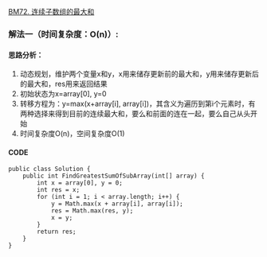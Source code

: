 [BM72. 连续子数组的最大和](https://www.nowcoder.com/practice/459bd355da1549fa8a49e350bf3df484?tpId=295&tags=&title=&difficulty=0&judgeStatus=0&rp=0&sourceUrl=%2Fexam%2Foj%3Fpage%3D1%26tab%3D%25E7%25AE%2597%25E6%25B3%2595%25E7%25AF%2587%26topicId%3D295)
### 解法一（时间复杂度：O(n)）:
#### 思路分析：
1. 动态规划，维护两个变量x和y，x用来储存更新前的最大和，y用来储存更新后的最大和，res用来返回结果
2. 初始状态为x=array[0], y=0
3. 转移方程为：y=max(x+array[i], array[i])，其含义为遍历到第i个元素时，有两种选择来得到目前的连续最大和，要么和前面的连在一起，要么自己从头开始
4. 时间复杂度O(n)，空间复杂度O(1)
#### CODE
```
public class Solution {
    public int FindGreatestSumOfSubArray(int[] array) {
        int x = array[0], y = 0;
        int res = x;
        for (int i = 1; i < array.length; i++) {
            y = Math.max(x + array[i], array[i]);
            res = Math.max(res, y);
            x = y;
        }
        return res;
    }
}
```

